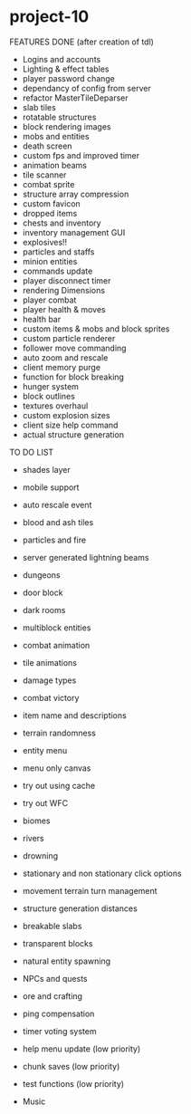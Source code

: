 # project-10

FEATURES DONE (after creation of tdl)
- Logins and accounts
- Lighting & effect tables
- player password change
- dependancy of config from server
- refactor MasterTileDeparser
- slab tiles
- rotatable structures
- block rendering images
- mobs and entities
- death screen
- custom fps and improved timer
- animation beams
- tile scanner
- combat sprite
- structure array compression
- custom favicon
- dropped items
- chests and inventory
- inventory management GUI
- explosives!!
- particles and staffs
- minion entities
- commands update
- player disconnect timer
- rendering Dimensions
- player combat
- player health & moves
- health bar
- custom items & mobs and block sprites
- custom particle renderer
- follower move commanding
- auto zoom and rescale
- client memory purge
- function for block breaking
- hunger system
- block outlines
- textures overhaul
- custom explosion sizes
- client size help command
- actual structure generation



TO DO LIST

- shades layer

- mobile support

- auto rescale event

- blood and ash tiles

- particles and fire

- server generated lightning beams

- dungeons

- door block

- dark rooms

- multiblock entities

- combat animation

- tile animations

- damage types

- combat victory

- item name and descriptions

- terrain randomness

- entity menu

- menu only canvas

- try out using cache

- try out WFC

- biomes

- rivers

- drowning

- stationary and non stationary click options

- movement terrain turn management

- structure generation distances

- breakable slabs

- transparent blocks

- natural entity spawning

- NPCs and quests

- ore and crafting

- ping compensation

- timer voting system

- help menu update (low priority)

- chunk saves (low priority)

- test functions (low priority)

 
- Music






